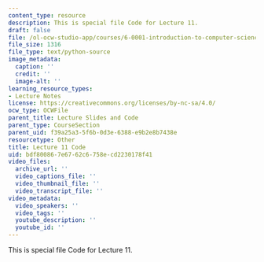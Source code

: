 ```yaml
---
content_type: resource
description: This is special file Code for Lecture 11.
draft: false
file: /ol-ocw-studio-app/courses/6-0001-introduction-to-computer-science-and-programming-in-python-fall-2016/bdf800867e6762c6758ecd2230178f41_lec11_complexity_part2.py
file_size: 1316
file_type: text/python-source
image_metadata:
  caption: ''
  credit: ''
  image-alt: ''
learning_resource_types:
- Lecture Notes
license: https://creativecommons.org/licenses/by-nc-sa/4.0/
ocw_type: OCWFile
parent_title: Lecture Slides and Code
parent_type: CourseSection
parent_uid: f39a25a3-5f6b-0d3e-6388-e9b2e8b7438e
resourcetype: Other
title: Lecture 11 Code
uid: bdf80086-7e67-62c6-758e-cd2230178f41
video_files:
  archive_url: ''
  video_captions_file: ''
  video_thumbnail_file: ''
  video_transcript_file: ''
video_metadata:
  video_speakers: ''
  video_tags: ''
  youtube_description: ''
  youtube_id: ''
---
```

This is special file Code for Lecture 11.